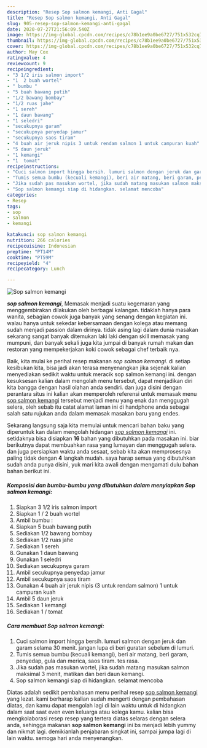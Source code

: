 ```yaml
---
description: "Resep Sop salmon kemangi, Anti Gagal"
title: "Resep Sop salmon kemangi, Anti Gagal"
slug: 905-resep-sop-salmon-kemangi-anti-gagal
date: 2020-07-27T21:56:09.540Z
image: https://img-global.cpcdn.com/recipes/c78b1ee9a0be6727/751x532cq70/sop-salmon-kemangi-foto-resep-utama.jpg
thumbnail: https://img-global.cpcdn.com/recipes/c78b1ee9a0be6727/751x532cq70/sop-salmon-kemangi-foto-resep-utama.jpg
cover: https://img-global.cpcdn.com/recipes/c78b1ee9a0be6727/751x532cq70/sop-salmon-kemangi-foto-resep-utama.jpg
author: May Cox
ratingvalue: 4
reviewcount: 9
recipeingredient:
- "3 1/2 iris salmon import"
- "1  2 buah wortel"
- " bumbu "
- "5 buah bawang putih"
- "1/2 bawang bombay"
- "1/2 ruas jahe"
- "1 sereh"
- "1 daun bawang"
- "1 seledri"
- "secukupnya garam"
- "secukupnya penyedap jamur"
- "secukupnya saos tiram"
- "4 buah air jeruk nipis 3 untuk rendam salmon 1 untuk campuran kuah"
- "5 daun jeruk"
- "1 kemangi"
- "1  tomat"
recipeinstructions:
- "Cuci salmon import hingga bersih. lumuri salmon dengan jeruk dan garam selama 30 menit. jangan lupa di beri guratan sebelum di lumuri."
- "Tumis semua bumbu (kecuali kemangi), beri air matang, beri garam, penyedap, gula dan merica, saos tiram. tes rasa."
- "Jika sudah pas masukan wortel, jika sudah matang masukan salmon maksimal 3 menit, matikan dan beri daun kemangi."
- "Sop salmon kemangi siap di hidangkan. selamat mencoba"
categories:
- Resep
tags:
- sop
- salmon
- kemangi

katakunci: sop salmon kemangi 
nutrition: 266 calories
recipecuisine: Indonesian
preptime: "PT14M"
cooktime: "PT59M"
recipeyield: "4"
recipecategory: Lunch

---
```



![Sop salmon kemangi](https://img-global.cpcdn.com/recipes/c78b1ee9a0be6727/751x532cq70/sop-salmon-kemangi-foto-resep-utama.jpg)

<b><i>sop salmon kemangi</i></b>, Memasak menjadi suatu kegemaran yang menggembirakan dilakukan oleh berbagai kalangan. tidaklah hanya para wanita, sebagian cowok juga banyak yang senang dengan kegiatan ini. walau hanya untuk sekedar kebersamaan dengan kolega atau memang sudah menjadi passion dalam dirinya. tidak asing lagi dalam dunia masakan sekarang sangat banyak ditemukan laki laki dengan skill memasak yang mumpuni, dan banyak sekali juga kita jumpai di banyak rumah makan dan restoran yang mempekerjakan koki cowok sebagai chef terbaik nya.

Baik, kita mulai ke perihal resep makanan <i>sop salmon kemangi</i>. di setiap kesibukan kita, bisa jadi akan terasa menyenangkan jika sejenak kalian menyediakan sedikit waktu untuk meracik sop salmon kemangi ini. dengan kesuksesan kalian dalam mengolah menu tersebut, dapat menjadikan diri kita bangga dengan hasil olahan anda sendiri. dan juga disini dengan perantara situs ini kalian akan memperoleh referensi untuk memasak menu <u>sop salmon kemangi</u> tersebut menjadi menu yang enak dan menggugah selera, oleh sebab itu catat alamat laman ini di handphone anda sebagai salah satu rujukan anda dalam memasak masakan baru yang endes.




Sekarang langsung saja kita memulai untuk mencari bahan baku yang diperuntuk kan dalam mengolah hidangan <u><i>sop salmon kemangi</i></u> ini. setidaknya bisa disiapkan <b>16</b> bahan yang dibutuhkan pada masakan ini. biar berikutnya dapat membuahkan rasa yang lumayan dan menggugah selera. dan juga persiapkan waktu anda sesaat, sebab kita akan memprosesnya paling tidak dengan <b>4</b> langkah mudah. saya harap semua yang dibutuhkan sudah anda punya disini, yuk mari kita awali dengan mengamati dulu bahan bahan berikut ini.

<!--inarticleads1-->

##### Komposisi dan bumbu-bumbu yang dibutuhkan dalam menyiapkan Sop salmon kemangi:

1. Siapkan 3 1/2 iris salmon import
1. Siapkan 1 / 2 buah wortel
1. Ambil  bumbu :
1. Siapkan 5 buah bawang putih
1. Sediakan 1/2 bawang bombay
1. Sediakan 1/2 ruas jahe
1. Sediakan 1 sereh
1. Gunakan 1 daun bawang
1. Gunakan 1 seledri
1. Sediakan secukupnya garam
1. Ambil secukupnya penyedap jamur
1. Ambil secukupnya saos tiram
1. Gunakan 4 buah air jeruk nipis (3 untuk rendam salmon) 1 untuk campuran kuah
1. Ambil 5 daun jeruk
1. Sediakan 1 kemangi
1. Sediakan 1 / tomat




<!--inarticleads2-->

##### Cara membuat Sop salmon kemangi:

1. Cuci salmon import hingga bersih. lumuri salmon dengan jeruk dan garam selama 30 menit. jangan lupa di beri guratan sebelum di lumuri.
1. Tumis semua bumbu (kecuali kemangi), beri air matang, beri garam, penyedap, gula dan merica, saos tiram. tes rasa.
1. Jika sudah pas masukan wortel, jika sudah matang masukan salmon maksimal 3 menit, matikan dan beri daun kemangi.
1. Sop salmon kemangi siap di hidangkan. selamat mencoba




Diatas adalah sedikit pembahasan menu perihal resep <u>sop salmon kemangi</u> yang lezat. kami berharap kalian sudah mengerti dengan pembahasan diatas, dan kamu dapat mengolah lagi di lain waktu untuk di hidangkan dalam saat saat even even keluarga atau kolega kamu. kalian bisa mengkolaborasi resep resep yang tertera diatas selaras dengan selera anda, sehingga makanan <b>sop salmon kemangi</b> ini bs menjadi lebih yummy dan nikmat lagi. demikianlah penjabaran singkat ini, sampai jumpa lagi di lain waktu. semoga hari anda menyenangkan.
